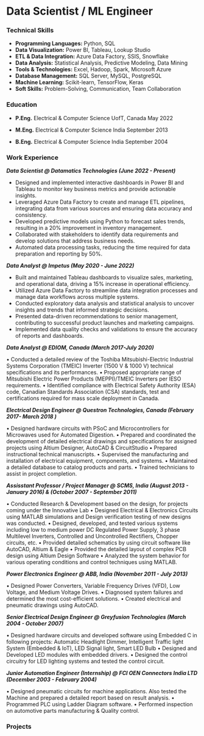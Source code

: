 # Data Scientist / ML Engineer


### Technical Skills


* **Programming Languages:** Python, SQL
* **Data Visualization:** Power BI, Tableau, Lookup Studio
* **ETL & Data Integration:** Azure Data Factory, SSIS, Snowflake 
* **Data Analysis:** Statistical Analysis, Predictive Modeling, Data Mining
* **Tools & Technologies:** Excel, Hadoop, Spark, Microsoft Azure
* **Database Management:** SQL Server, MySQL, PostgreSQL
* **Machine Learning:** Scikit-learn, TensorFlow, Keras
* **Soft Skills:** Problem-Solving, Communication, Team Collaboration
  


### Education

* **P.Eng.** Electrical & Computer Science UofT, Canada  May 2022

* **M.Eng.** Electrical & Computer Science India  September 2013

* **B.Eng.** Electrical & Computer Science India  September 2004


### Work Experience

**_Data Scientist @ Datamatics Technologies (June 2022 - Present)_**

* Designed and implemented interactive dashboards in Power BI and Tableau to monitor key business metrics and provide actionable insights.
* Leveraged Azure Data Factory to create and manage ETL pipelines, integrating data from various sources and ensuring data accuracy and consistency.
* Developed predictive models using Python to forecast sales trends, resulting in a 20% improvement in inventory management.
* Collaborated with stakeholders to identify data requirements and develop solutions that address business needs.
* Automated data processing tasks, reducing the time required for data preparation and reporting by 50%.

**_Data Analyst @ Impetus (May 2020 - June 2022)_**

* Built and maintained Tableau dashboards to visualize sales, marketing, and operational data, driving a 15% increase in operational efficiency.
* Utilized Azure Data Factory to streamline data integration processes and manage data workflows across multiple systems.
* Conducted exploratory data analysis and statistical analysis to uncover insights and trends that informed strategic decisions.
* Presented data-driven recommendations to senior management, contributing to successful product launches and marketing campaigns.
* Implemented data quality checks and validations to ensure the accuracy of reports and dashboards.

**_Data Analyst @ EDIOM, Canada (March 2017-July 2020)_**

•	Conducted a detailed review of the Toshiba Mitsubishi-Electric Industrial Systems Corporation (TMEIC) Inverter (1500 V & 1000 V) technical specifications and its performances.
•	Proposed appropriate range of Mitsubishi Electric Power Products (MEPPI)/TMEIC Inverters per IESO requirements.
•	Identified compliance with Electrical Safety Authority (ESA) code, Canadian Standards Association (CSA) standards, test and certifications required for mass scale deployment in Canada.

**_Electrical Design Engineer @ Questron Technologies, Canada (February 2017- March 2018 )_**

•	Designed hardware circuits with PSoC and Microcontrollers for Microwaves used for Automated Digestion.
•	Prepared and coordinated the development of detailed electrical drawings and specifications for assigned projects using Altium Designer, AutoCAD & CircuitStudio
•	Prepared instructional technical manuscripts.
•	Supervised the manufacturing and installation of electrical equipment, components, and systems.
•	Maintained a detailed database to catalog products and parts. 
•	Trained technicians to assist in project completion.

**_Assisstant Professor / Project Manager @ SCMS, India (August 2013 - January 2016) & (October 2007 - September 2011)_**
						               
•	Conducted Research & Development based on the design, for projects coming under the Innovative Lab
•	Designed Electrical & Electronics Circuits using MATLAB simulations and Design verification testing of new designs was conducted.
•	Designed, developed, and tested various systems including low to medium power DC Regulated Power Supply, 3 phase Multilevel Inverters, Controlled and Uncontrolled Rectifiers, Chopper circuits, etc.
•	Provided  detailed schematics by using circuit software like AutoCAD, Altium & Eagle
•	Provided the detailed layout of complex PCB design using Altium Design Software
•	Analyzed the system behavior for various operating conditions and control techniques using MATLAB.

**_Power Electronics Engineer @ ABB, India (November 2011 - July 2013)_**

•	Designed Power Converters, Variable Frequency Drives (VFD), Low Voltage, and Medium Voltage Drives.
•	Diagnosed system failures and determined the most cost-efficient solutions.
•	Created electrical and pneumatic drawings using AutoCAD.

**_Senior Electrical Design Engineer @ Greyfusion Technologies (March 2004 - October 2007)_**

•	Designed hardware circuits and developed software using Embedded C in following projects: Automatic Headlight Dimmer, Intelligent Traffic light System (Embedded & IoT), LED Signal light, Smart LED Bulb
•	Designed and Developed LED modules with embedded drivers. 
•	Designed the control circuitry for LED lighting systems and tested the control circuit.

**_Junior Automation Engineer (Internship) @ FCI OEN Connectors India LTD (December 2003 - February 2004)_**

•	Designed pneumatic circuits for machine applications. Also tested the Machine and prepared a detailed report based on result analysis.
•	Programmed PLC using Ladder Diagram software.
•	Performed inspection on automotive parts manufacturing & Quality control.


### Projects





